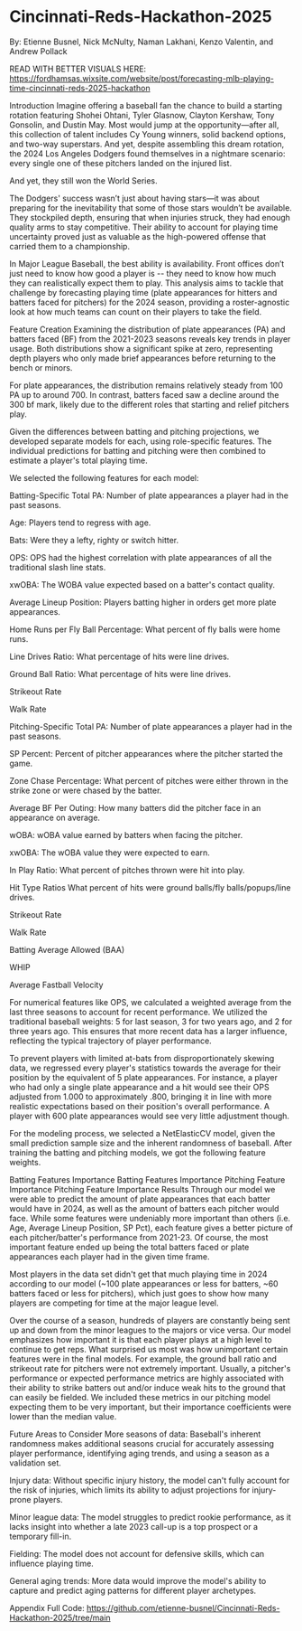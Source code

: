 # Cincinnati-Reds-Hackathon-2025

By: Etienne Busnel, Nick McNulty, Naman Lakhani, Kenzo Valentin, and Andrew Pollack

READ WITH BETTER VISUALS HERE: https://fordhamsas.wixsite.com/website/post/forecasting-mlb-playing-time-cincinnati-reds-2025-hackathon

Introduction
Imagine offering a baseball fan the chance to build a starting rotation featuring Shohei Ohtani, Tyler Glasnow, Clayton Kershaw, Tony Gonsolin, and Dustin May. Most would jump at the opportunity—after all, this collection of talent includes Cy Young winners, solid backend options, and two-way superstars. And yet, despite assembling this dream rotation, the 2024 Los Angeles Dodgers found themselves in a nightmare scenario: every single one of these pitchers landed on the injured list.


And yet, they still won the World Series.


The Dodgers' success wasn’t just about having stars—it was about preparing for the inevitability that some of those stars wouldn’t be available. They stockpiled depth, ensuring that when injuries struck, they had enough quality arms to stay competitive. Their ability to account for playing time uncertainty proved just as valuable as the high-powered offense that carried them to a championship.


In Major League Baseball, the best ability is availability. Front offices don’t just need to know how good a player is -- they need to know how much they can realistically expect them to play. This analysis aims to tackle that challenge by forecasting playing time (plate appearances for hitters and batters faced for pitchers) for the 2024 season, providing a roster-agnostic look at how much teams can count on their players to take the field.


Feature Creation
Examining the distribution of plate appearances (PA) and batters faced (BF) from the 2021-2023 seasons reveals key trends in player usage. Both distributions show a significant spike at zero, representing depth players who only made brief appearances before returning to the bench or minors.


For plate appearances, the distribution remains relatively steady from 100 PA up to around 700. In contrast, batters faced saw a decline around the 300 bf mark, likely due to the different roles that starting and relief pitchers play.



Given the differences between batting and pitching projections, we developed separate models for each, using role-specific features. The individual predictions for batting and pitching were then combined to estimate a player's total playing time.


We selected the following features for each model:


Batting-Specific
Total PA: Number of plate appearances a player had in the past seasons.

Age: Players tend to regress with age.

Bats: Were they a lefty, righty or switch hitter.

OPS: OPS had the highest correlation with plate appearances of all the traditional slash line stats.

xwOBA: The WOBA value expected based on a batter's contact quality.

Average Lineup Position: Players batting higher in orders get more plate appearances.

Home Runs per Fly Ball Percentage: What percent of fly balls were home runs.

Line Drives Ratio: What percentage of hits were line drives.

Ground Ball Ratio: What percentage of hits were line drives.

Strikeout Rate

Walk Rate


Pitching-Specific
Total PA: Number of plate appearances a player had in the past seasons.

SP Percent: Percent of pitcher appearances where the pitcher started the game.

Zone Chase Percentage: What percent of pitches were either thrown in the strike zone or were chased by the batter.

Average BF Per Outing: How many batters did the pitcher face in an appearance on average.

wOBA: wOBA value earned by batters when facing the pitcher.

xwOBA: The wOBA value they were expected to earn.

In Play Ratio: What percent of pitches thrown were hit into play.

Hit Type Ratios What percent of hits were ground balls/fly balls/popups/line drives.

Strikeout Rate

Walk Rate

Batting Average Allowed (BAA)

WHIP

Average Fastball Velocity


For numerical features like OPS, we calculated a weighted average from the last three seasons to account for recent performance. We utilized the traditional baseball weights: 5 for last season, 3 for two years ago, and 2 for three years ago. This ensures that more recent data has a larger influence, reflecting the typical trajectory of player performance.

To prevent players with limited at-bats from disproportionately skewing data, we regressed every player's statistics towards the average for their position by the equivalent of 5 plate appearances. For instance, a player who had only a single plate appearance and a hit would see their OPS adjusted from 1.000 to approximately .800, bringing it in line with more realistic expectations based on their position's overall performance. A player with 600 plate appearances would see very little adjustment though.


For the modeling process, we selected a NetElasticCV model, given the small prediction sample size and the inherent randomness of baseball. After training the batting and pitching models, we got the following feature weights.

Batting Features Importance
Batting Features Importance
Pitching Feature Importance
Pitching Feature Importance
Results
Through our model we were able to predict the amount of plate appearances that each batter would have in 2024, as well as the amount of batters each pitcher would face. While some features were undeniably more important than others (i.e. Age, Average Lineup Position, SP Pct), each feature gives a better picture of each pitcher/batter's performance from 2021-23. Of course, the most important feature ended up being the total batters faced or plate appearances each player had in the given time frame.

Most players in the data set didn't get that much playing time in 2024 according to our model (~100 plate appearances or less for batters, ~60 batters faced or less for pitchers), which just goes to show how many players are competing for time at the major league level.


Over the course of a season, hundreds of players are constantly being sent up and down from the minor leagues to the majors or vice versa. Our model emphasizes how important it is that each player plays at a high level to continue to get reps. What surprised us most was how unimportant certain features were in the final models. For example, the ground ball ratio and strikeout rate for pitchers were not extremely important. Usually, a pitcher's performance or expected performance metrics are highly associated with their ability to strike batters out and/or induce weak hits to the ground that can easily be fielded. We included these metrics in our pitching model expecting them to be very important, but their importance coefficients were lower than the median value.


Future Areas to Consider
More seasons of data: Baseball's inherent randomness makes additional seasons crucial for accurately assessing player performance, identifying aging trends, and using a season as a validation set.

Injury data: Without specific injury history, the model can't fully account for the risk of injuries, which limits its ability to adjust projections for injury-prone players.

Minor league data: The model struggles to predict rookie performance, as it lacks insight into whether a late 2023 call-up is a top prospect or a temporary fill-in.

Fielding: The model does not account for defensive skills, which can influence playing time.

General aging trends: More data would improve the model's ability to capture and predict aging patterns for different player archetypes.


Appendix
Full Code: https://github.com/etienne-busnel/Cincinnati-Reds-Hackathon-2025/tree/main

